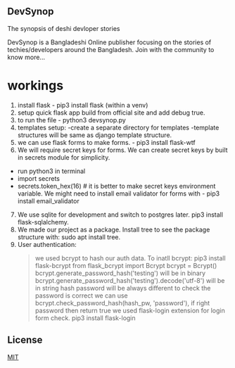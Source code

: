 ## DevSynop
The synopsis of deshi devloper stories 

DevSynop is a Bangladeshi Online publisher focusing on the stories of techies/developers around the Bangladesh. Join with the community to know more... 

# workings
1. install flask - pip3 install flask (within a venv)
2. setup quick flask app build from official site and add debug true.
3. to run the file - python3 devsynop.py
4. templates setup:
-create a separate directory for templates
-template structures will be same as django template structure.
5. we can use flask forms to make forms. - pip3 install flask-wtf
6. We will require secret keys for forms. We can create secret keys by built in secrets module for simplicity.
- run python3 in terminal
- import secrets
- secrets.token_hex(16) # it is better to make secret keys environment variable.
We might need to install email validator for forms with - pip3 install email_validator

7. We use sqlite for development and switch to postgres later. pip3 install flask-sqlalchemy.
8. We made our project as a package. Install tree to see the package structure with: sudo apt install tree.
9. User authentication:
    > we used bcrypt to hash our auth data. To inatll bcrypt: pip3 install flask-bcrypt
    >from flask_bcrypt import Bcrypt
    >bcrypt = Bcrypt()
    >bcrypt.generate_password_hash('testing') will be in binary
    >bcrypt.generate_password_hash('testing').decode('utf-8') will be in string
    >hash password will be always different
    to check the password is correct we can use
    >bcrypt.check_password_hash(hash_pw, 'password'), if right password then return true
    > we used flask-login extension for login form check. pip3 install flask-login




## License
[MIT](https://choosealicense.com/licenses/mit/)
